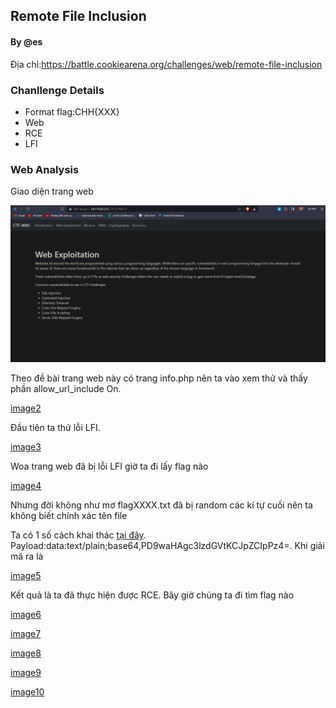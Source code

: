 ## Remote File Inclusion

#### By @es
 
Địa chỉ:https://battle.cookiearena.org/challenges/web/remote-file-inclusion

### Chanllenge Details
- Format flag:CHH{XXX}
- Web
- RCE
- LFI

### Web Analysis

Giao diện trang web

![](https://github.com/lehai265/CTF/blob/main/Remote%20File%20Inclusion/1.png)

Theo đề bài trang web này có trang info.php nên ta vào xem thử và thấy phần allow_url_include On. 

[image2](https://github.com/lehai265/CTF/blob/main/Remote%20File%20Inclusion/2.png)

Đầu tiên ta thử lỗi LFI.

[image3](https://github.com/lehai265/CTF/blob/main/Remote%20File%20Inclusion/3.png)

Woa trang web đã bị lỗi LFI giờ ta đi lấy flag nào

[image4](https://github.com/lehai265/CTF/blob/main/Remote%20File%20Inclusion/4.png)

Nhưng đời không như mơ flagXXXX.txt đã bị random các kí tự cuối nên ta không biết chính xác tên file

Ta có 1 số cách khai thác [tại đây](https://www.cdxy.me/?p=752). Payload:data:text/plain;base64,PD9waHAgc3lzdGVtKCJpZCIpPz4=. Khi giải mã ra là <?php system("id") ?>

[image5](https://github.com/lehai265/CTF/blob/main/Remote%20File%20Inclusion/5.png)

Kết quả là ta đã thực hiện được RCE. Bây giờ chúng ta đi tìm flag nào

[image6](https://github.com/lehai265/CTF/blob/main/Remote%20File%20Inclusion/6.png)


[image7](https://github.com/lehai265/CTF/blob/main/Remote%20File%20Inclusion/7.png)


[image8](https://github.com/lehai265/CTF/blob/main/Remote%20File%20Inclusion/8.png)


[image9](https://github.com/lehai265/CTF/blob/main/Remote%20File%20Inclusion/9.png)


[image10](https://github.com/lehai265/CTF/blob/main/Remote%20File%20Inclusion/10.png)








